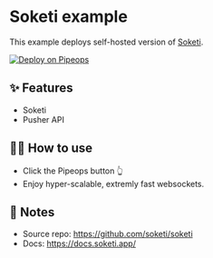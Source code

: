 # Soketi example

This example deploys self-hosted version of [Soketi](https://soketi.app). 

[![Deploy on Pipeops](https://railway.app/button.svg)](https://railway.app/new/template/soketi)

## ✨ Features

- Soketi
- Pusher API

## 💁‍♀️ How to use

- Click the Pipeops button 👆
- Enjoy hyper-scalable, extremly fast websockets.

## 📝 Notes
- Source repo: https://github.com/soketi/soketi
- Docs: https://docs.soketi.app/